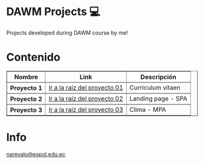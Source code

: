 # DAWM Projects :computer:
Projects developed during DAWM course by me!

# Contenido

<table border="1" align="center">
<tr>
 <th>Nombre</th>
 <th>Link</th>
 <th>Descripción</th>
</tr>

<tr>
 <th>Proyecto 1</th>
 <td>
  <a href="https://github.com/Nick451109/dawm-repo/tree/main/proyecto01" target="_blank" >Ir a la raíz del proyecto 01</a>
 </td>
 <td>Curriculum vitaen</td>
</tr>

<tr>
 <th>Proyecto 2</th>
 <td>
  <a href="https://github.com/Nick451109/dawm-repo/tree/main/proyecto02" target="_blank">Ir a la raíz del proyecto 02</a>
  <td>Landing page - SPA</td>
 </td>
</tr>

<tr>
 <th>Proyecto 3</th>
 <td>
  <a href="https://github.com/Nick451109/dawm-repo/tree/main/proyecto03" target="_blank">Ir a la raíz del proyecto 03</a>
  <td>Clima - MPA</td>
 </td>
</tr>

</table>

# Info
narevalo@espol.edu.ec

